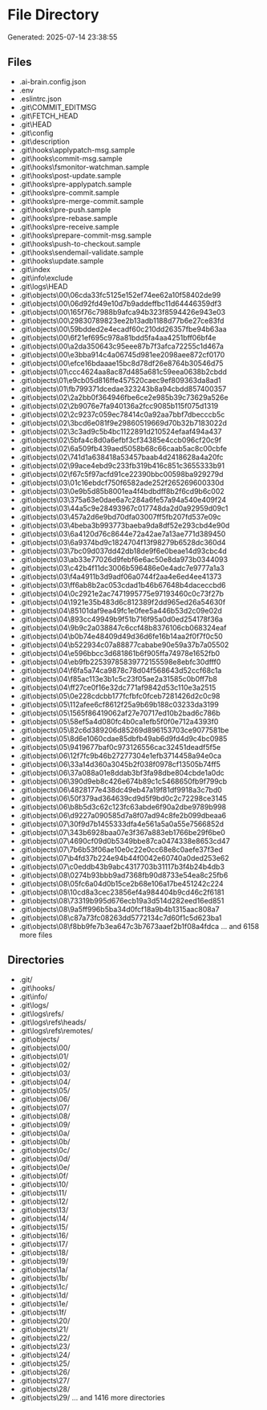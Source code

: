 # File Directory

Generated: 2025-07-14 23:38:55

## Files
- .ai-brain.config.json
- .env
- .eslintrc.json
- .git\COMMIT_EDITMSG
- .git\FETCH_HEAD
- .git\HEAD
- .git\config
- .git\description
- .git\hooks\applypatch-msg.sample
- .git\hooks\commit-msg.sample
- .git\hooks\fsmonitor-watchman.sample
- .git\hooks\post-update.sample
- .git\hooks\pre-applypatch.sample
- .git\hooks\pre-commit.sample
- .git\hooks\pre-merge-commit.sample
- .git\hooks\pre-push.sample
- .git\hooks\pre-rebase.sample
- .git\hooks\pre-receive.sample
- .git\hooks\prepare-commit-msg.sample
- .git\hooks\push-to-checkout.sample
- .git\hooks\sendemail-validate.sample
- .git\hooks\update.sample
- .git\index
- .git\info\exclude
- .git\logs\HEAD
- .git\objects\00\06cda33fc5125e152ef74ee62a10f58402de99
- .git\objects\00\06d92fd49e10d7b9addeffbc11d64446359df3
- .git\objects\00\165f76c7988b9afca94b323f8594426e943e03
- .git\objects\00\29830789823ee2b13adb1188d77b6e27ce83fd
- .git\objects\00\59bdded2e4ecadf60c210dd26357fbe94b63aa
- .git\objects\00\6f21ef695c978a81bdd5fa4aa4251bff06bf4e
- .git\objects\00\a2da350643c95eee87b7f3afca72255c1d467a
- .git\objects\00\e3bba914c4a06745d981ee2098aee872cf0170
- .git\objects\00\efce16bdaaae15bc8d78df26e8764b30546d75
- .git\objects\01\ccc4624aa8ac87d485a681c59eea0638b2cbdd
- .git\objects\01\e9cb05d816ffe457520caec9ef809363da8ad1
- .git\objects\01\fb799371dcedae323243b8a94cbdd857400357
- .git\objects\02\2a2bb0f364946fbe6ce2e985b39c73629a526e
- .git\objects\02\2b9076e7fa940136a2fcc9085b115f075d1319
- .git\objects\02\2c9237c059ec78414c0a92aa7bbf7dbecccb5c
- .git\objects\02\3bcd6e081f9e29860519669d70b32b7183022d
- .git\objects\02\3c3ad9c5b4bc1122891d210524efaaf494a437
- .git\objects\02\5bfa4c8d0a6efbf3cf34385e4ccb096cf20c9f
- .git\objects\02\6a509fb439aed5058b68c66caab5ac8c00cbfe
- .git\objects\02\741d1a638418a53457baab4d2418628a4a20fc
- .git\objects\02\99ace4ebd9c233fb319b416c851c3655333b91
- .git\objects\02\f67c5f97acfd91ce22390bbc00598ba929279d
- .git\objects\03\01c16ebdcf750f6582ade252f265269600330d
- .git\objects\03\0e9b5d85b8001ea4f4bdbdff8b2f6cd9b6c002
- .git\objects\03\375a63e0dae6a7c284a6fe57a94a540e409f24
- .git\objects\03\44a5c9e28493967c017748da2d0a92959d09c1
- .git\objects\03\457a2d6e9bd70dfa03007ff5fb207fd537e09c
- .git\objects\03\4beba3b993773baeba9da8df52e293cbd4e90d
- .git\objects\03\6a4120d76c8644e72a42ae7a13ae771d389450
- .git\objects\03\6a9374bd9c1824704f13f98279b6528dc360d4
- .git\objects\03\7bc09d037dd42db18de9f6e0beae14d93cbc4d
- .git\objects\03\ab33e77026d9febf6e6ac50e8da973b0344093
- .git\objects\03\c42b4f11dc3006b596486e0e4adc7e9777a1a3
- .git\objects\03\f4a4911b3d9adf06a0744f2aa4e6ed4ee41373
- .git\objects\03\ff6ab8b2ac053cdad1b46b67648b4daceccbd6
- .git\objects\04\0c2921e2ac7471995775e97193460c0c73f27b
- .git\objects\04\1921e35b483d6c812389f2dd965ed26a54630f
- .git\objects\04\85101daf9ea49fc1e0fee5a446b53d2c09e02d
- .git\objects\04\893cc49949b9f51b716f95a0d0ed254178f36a
- .git\objects\04\9b9c2a038847c6ccf48b8376106cb068324eaf
- .git\objects\04\b0b74e48409d49d36d6fe16b14aa2f0f7f0c50
- .git\objects\04\b522934c07a88877cababe90e59a37b7a05502
- .git\objects\04\e596bbcc3d681861b6f905ffa74978e1652fb0
- .git\objects\04\eb9fb22539785839772155598e8ebfc30dfff0
- .git\objects\04\f6fa5a74ca9878c78d04f568643d52ccf68c1a
- .git\objects\04\f85ac113e3b1c5c23f05ae2a31585c0b0ff7b8
- .git\objects\04\ff27ce0f16e32dc771af9842d53c110e3a2515
- .git\objects\05\0e228cdcbb177fcfbfc0fceb7281426d2c0c98
- .git\objects\05\112afee6cf8612f25a9b69b188c03233da3199
- .git\objects\05\1565f86419062af27e70717ed10b2bad6c786b
- .git\objects\05\58ef5a4d080fc4b0ca1efb5f0f0e712a4393f0
- .git\objects\05\82c6d389206d85269d896153703ce9077581be
- .git\objects\05\8d6e1060cdae85dbfb49ab6d9fd4d9c4bc0985
- .git\objects\05\9419677baf0c973126556cac32451deadf5f5e
- .git\objects\06\12f7fc9b46b27277304e1efb3714458a94e0ca
- .git\objects\06\33a14d360a3045b2f038f0978cf13505b74ff5
- .git\objects\06\37a088a01e8ddab3bf3fa98dbe804cbde1a0dc
- .git\objects\06\390d9eb8c426e674b89c1c5468650fb9f799cb
- .git\objects\06\4828177e438dc49eb47a19f81df9918a3c7bd0
- .git\objects\06\50f379ad364639cd9d5f9bd0c2c72298ce3145
- .git\objects\06\b8b5d3c62c123fc63abde6f90a2dbe9789b998
- .git\objects\06\d9227a090585d7a8f07ad94c8fe2b099dbeaa6
- .git\objects\07\30f9d7b1455333dfa4e561a5a0a55e7566852d
- .git\objects\07\343b6928baa07e3f367a883eb1766be29f6be0
- .git\objects\07\4690cf09d0b5349bbe87ca0474338e8653cd47
- .git\objects\07\7b6b53f06ae10e0c22e0cc68e8c0aefe37f3ed
- .git\objects\07\b4fd37b224e94b44f0042e60740a0ded253e62
- .git\objects\07\c0eddb43b9abc4317703b31117b3f4b24b4db3
- .git\objects\08\0274b93bbb9ad7368fb90d8733e54ea8c25fb6
- .git\objects\08\05fc6a04d0b15ce2b68e106a17be451242c224
- .git\objects\08\10cd8a3cec23856ef4a984404b9cd46c2f6181
- .git\objects\08\73319b995d676ecb19a3d514d282eed16ed851
- .git\objects\08\9a5ff996b5ba34d0fcf18a9b4b1315aac808a7
- .git\objects\08\c87a73fc08263dd5772134c7d60f1c5d623ba1
- .git\objects\08\f8bb9fe7b3ea647c3b7673aaef2b1f08a4fdca
... and 6158 more files

## Directories
- .git/
- .git\hooks/
- .git\info/
- .git\logs/
- .git\logs\refs/
- .git\logs\refs\heads/
- .git\logs\refs\remotes/
- .git\objects/
- .git\objects\00/
- .git\objects\01/
- .git\objects\02/
- .git\objects\03/
- .git\objects\04/
- .git\objects\05/
- .git\objects\06/
- .git\objects\07/
- .git\objects\08/
- .git\objects\09/
- .git\objects\0a/
- .git\objects\0b/
- .git\objects\0c/
- .git\objects\0d/
- .git\objects\0e/
- .git\objects\0f/
- .git\objects\10/
- .git\objects\11/
- .git\objects\12/
- .git\objects\13/
- .git\objects\14/
- .git\objects\15/
- .git\objects\16/
- .git\objects\17/
- .git\objects\18/
- .git\objects\19/
- .git\objects\1a/
- .git\objects\1b/
- .git\objects\1c/
- .git\objects\1d/
- .git\objects\1e/
- .git\objects\1f/
- .git\objects\20/
- .git\objects\21/
- .git\objects\22/
- .git\objects\23/
- .git\objects\24/
- .git\objects\25/
- .git\objects\26/
- .git\objects\27/
- .git\objects\28/
- .git\objects\29/
... and 1416 more directories
